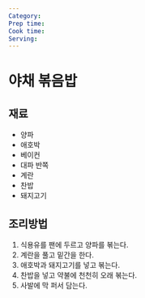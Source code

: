 ```yaml
---
Category:
Prep time:
Cook time:
Serving:
---
```


# 야채 볶음밥

## 재료
* 양파
* 애호박
* 베이컨
* 대파 반쪽
* 계란
* 찬밥
* 돼지고기

## 조리방법
1. 식용유를 팬에 두르고 양파를 볶는다.
2. 계란을 풀고 밑간을 한다.
3. 애호박과 돼지고기를 넣고 볶는다.
4. 찬밥을 넣고 약불에 천천히 오래 볶는다.
5. 사발에 막 퍼서 담는다.